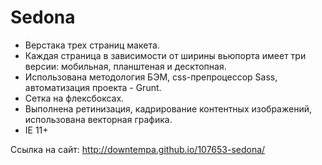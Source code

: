 # Sedona

* Верстака трех страниц макета.
* Каждая страница в зависимости от ширины вьюпорта имеет три версии: мобильная, планштеная и десктопная.
* Использована методология БЭМ, css-препроцессор Sass, автоматизация проекта - Grunt.
* Сетка на флексбоксах.
* Выполнена ретинизация, кадрирование контентных изображений, использована векторная графика.
* IE 11+

Ссылка на сайт: http://downtempa.github.io/107653-sedona/

